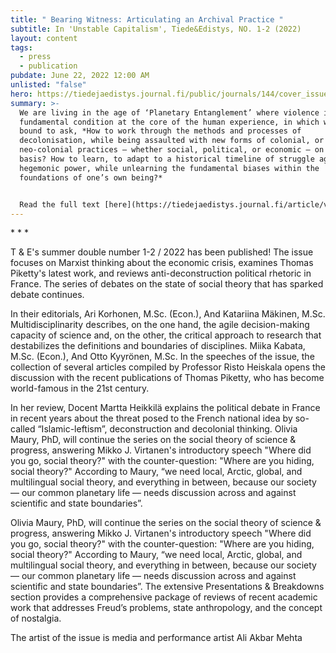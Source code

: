 ```yaml
---
title: " Bearing Witness: Articulating an Archival Practice "
subtitle: In 'Unstable Capitalism', Tiede&Edistys, NO. 1-2 (2022)
layout: content
tags:
  - press
  - publication
pubdate: June 22, 2022 12:00 AM
unlisted: "false"
hero: https://tiedejaedistys.journal.fi/public/journals/144/cover_issue_8126_fi_FI.jpg
summary: >-
  We are living in the age of ‘Planetary Entanglement’ where violence is a
  fundamental condition at the core of the human experience, in which we are
  bound to ask, *How to work through the methods and processes of
  decolonisation, while being assaulted with new forms of colonial, or
  neo-colonial practices – whether social, political, or economic – on a regular
  basis? How to learn, to adapt to a historical timeline of struggle against
  hegemonic power, while unlearning the fundamental biases within the
  foundations of one’s own being?*


  Read the full text [here](https://tiedejaedistys.journal.fi/article/view/120081/71453)
---
```

\* \* *

T & E's summer double number 1-2 / 2022 has been published! The issue focuses on Marxist thinking about the economic crisis, examines Thomas Piketty's latest work, and reviews anti-deconstruction political rhetoric in France. The series of debates on the state of social theory that has sparked debate continues. 

In their editorials, Ari Korhonen, M.Sc. (Econ.), And Katariina Mäkinen, M.Sc. Multidisciplinarity describes, on the one hand, the agile decision-making capacity of science and, on the other, the critical approach to research that destabilizes the definitions and boundaries of disciplines. Miika Kabata, M.Sc. (Econ.), And Otto Kyyrönen, M.Sc. In the speeches of the issue, the collection of several articles compiled by Professor Risto Heiskala opens the discussion with the recent publications of Thomas Piketty, who has become world-famous in the 21st century. 

In her review, Docent Martta Heikkilä explains the political debate in France in recent years about the threat posed to the French national idea by so-called “Islamic-leftism”, deconstruction and decolonial thinking. Olivia Maury, PhD, will continue the series on the social theory of science & progress, answering Mikko J. Virtanen's introductory speech "Where did you go, social theory?" with the counter-question: "Where are you hiding, social theory?" According to Maury, “we need local, Arctic, global, and multilingual social theory, and everything in between, because our society — our common planetary life — needs discussion across and against scientific and state boundaries”.

Olivia Maury, PhD, will continue the series on the social theory of science & progress, answering Mikko J. Virtanen's introductory speech "Where did you go, social theory?" with the counter-question: "Where are you hiding, social theory?" According to Maury, “we need local, Arctic, global, and multilingual social theory, and everything in between, because our society — our common planetary life — needs discussion across and against scientific and state boundaries”. The extensive Presentations & Breakdowns section provides a comprehensive package of reviews of recent academic work that addresses Freud’s problems, state anthropology, and the concept of nostalgia. 

The artist of the issue is media and performance artist Ali Akbar Mehta